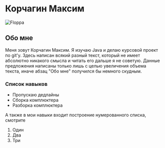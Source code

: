 # Корчагин Максим
![Floppa](img/Gregory_and_watermelon.jpg)
## Обо мне
Меня зовут Корчагин Максим. Я изучаю Java и делаю курсовой проект по git'у. Здесь написан всякий разный текст, который не имеет абсолютно никакого смысла и читать его дальше я не советую. Данные предложения написаны только лишь с целью увеличения объема текста, иначе абзац "Обо мне" получился бы немного скудным.

### Список навыков
* Пропускаю дедлайны
* Сборка комплюктера
* Разборка комплюктера

А также в мои навыки входит построение нумерованного списка, смотрите
1. Один
2. Два
3. Три
